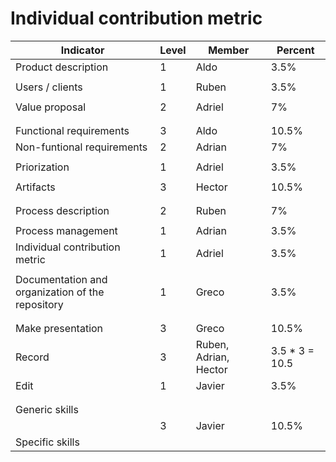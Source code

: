 # Individual contribution metric

|                   **Indicator**                  | **Level** | **Member** | **Percent** |
|----------------------------------------------|-------|---------|------------|
|           Product description           |   1   | Aldo | 3.5% |
|                                              |       |
|              Users / clients             |   1   | Ruben | 3.5% |
|                                              |       |
|              Value proposal              |   2   | Adriel | 7% |
|                                              |       |
|                                              |       |
|            Functional requirements          |   3   | Aldo | 10.5% |
|          Non-funtional requirements           |   2   | Adrian | 7% |
|                                              |       |
|                 Priorization                 |   1   | Adriel | 3.5% |
|                                              |       |
|                  Artifacts                 |   3   | Hector | 10.5% |
|                                              |       |
|                                              |       |
|            Process description           |   2   | Ruben | 7% |
|                                              |       |
|              Process management             |   1   | Adrian | 3.5% |
|      Individual contribution metric      |   1   | Adriel | 3.5% |
|                                              |       |
| Documentation and organization of the repository |   1   | Greco | 3.5% | 
|                                              |       |
|                                              |       |
|           Make presentation         |   3   | Greco | 10.5% |
|            Record          |   3   | Ruben, Adrian, Hector | 3.5 * 3 = 10.5 | 
|                Edit              |   1   | Javier | 3.5%
|                                              |       |
|                                              |       |
|              Generic skills          |       |
|                                              |   3   | Javier | 10.5%|
|             Specific skills         |       |


